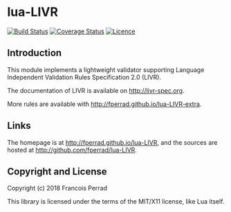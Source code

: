 
lua-LIVR
========

[![Build Status](https://travis-ci.org/fperrad/lua-LIVR.png)](https://travis-ci.org/fperrad/lua-LIVR)
[![Coverage Status](https://coveralls.io/repos/fperrad/lua-LIVR/badge.png?branch=master)](https://coveralls.io/r/fperrad/lua-LIVR?branch=master)
[![Licence](http://img.shields.io/badge/Licence-MIT-brightgreen.svg)](COPYRIGHT)

Introduction
------------

This module implements a lightweight validator supporting Language Independent Validation Rules Specification 2.0 (LIVR).

The documentation of LIVR is available on <http://livr-spec.org>.

More rules are available with <http://fperrad.github.io/lua-LIVR-extra>.

Links
-----

The homepage is at <http://fperrad.github.io/lua-LIVR>,
and the sources are hosted at <http://github.com/fperrad/lua-LIVR>.

Copyright and License
---------------------

Copyright (c) 2018 Francois Perrad

This library is licensed under the terms of the MIT/X11 license, like Lua itself.

